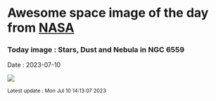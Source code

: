 
# Awesome space image of the day from [NASA](https://api.nasa.gov/)

### Today image : Stars, Dust and Nebula in NGC 6559
Date : 2023-07-10

![](https://apod.nasa.gov/apod/image/2307/NGC6559_Block_960.jpg)

<small>Latest update : Mon Jul 10 14:13:07 2023</small>
        
